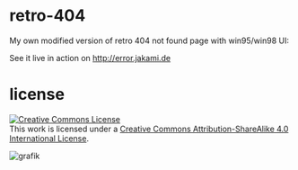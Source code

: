 # retro-404
My own modified version of retro 404 not found page with win95/win98 UI:  

See it live in action on http://error.jakami.de

# license
<a rel="license" href="http://creativecommons.org/licenses/by-sa/4.0/"><img alt="Creative Commons License" style="border-width:0" src="https://i.creativecommons.org/l/by-sa/4.0/80x15.png" /></a><br />This work is licensed under a <a rel="license" href="http://creativecommons.org/licenses/by-sa/4.0/">Creative Commons Attribution-ShareAlike 4.0 International License</a>.


![grafik](https://user-images.githubusercontent.com/31528087/150883852-86415268-4a8a-4713-bd91-de81e15c7a61.png)
